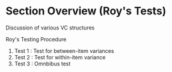 Section Overview (Roy's Tests)
=============================================

Discussion of various VC structures

Roy's Testing Procedure

1. Test 1 : Test for between-item variances
2. Test 2 : Test for within-item variance
3. Test 3 : Omnbibus test

